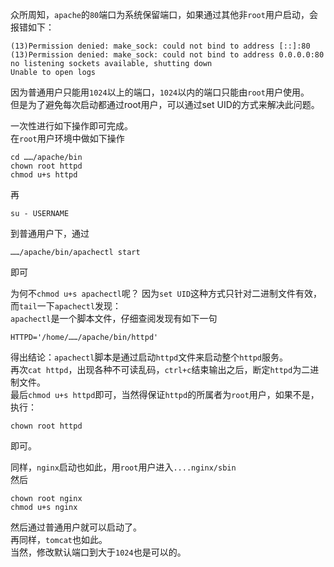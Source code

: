 众所周知，`apache`的`80`端口为系统保留端口，如果通过其他非`root`用户启动，会报错如下：  
```
(13)Permission denied: make_sock: could not bind to address [::]:80
(13)Permission denied: make_sock: could not bind to address 0.0.0.0:80
no listening sockets available, shutting down
Unable to open logs
```
因为普通用户只能用`1024`以上的端口，`1024`以内的端口只能由`root`用户使用。  
但是为了避免每次启动都通过root用户，可以通过set UID的方式来解决此问题。  

一次性进行如下操作即可完成。  
在`root`用户环境中做如下操作  
```
cd ……/apache/bin
chown root httpd
chmod u+s httpd
```
再
```
su - USERNAME
```
到普通用户下，通过
```
……/apache/bin/apachectl start
```
即可

为何不`chmod u+s apachectl`呢？
因为`set UID`这种方式只针对二进制文件有效，而`tail`一下`apachectl`发现：  
`apachectl`是一个脚本文件，仔细查阅发现有如下一句  
```
HTTPD='/home/……/apache/bin/httpd'
```
得出结论：`apachectl`脚本是通过启动`httpd`文件来启动整个`httpd`服务。  
再次`cat httpd`，出现各种不可读乱码，`ctrl+c`结束输出之后，断定`httpd`为二进制文件。  
最后`chmod u+s httpd`即可，当然得保证`httpd`的所属者为`root`用户，如果不是，执行：  
```
chown root httpd
```
即可。

同样，`nginx`启动也如此，用`root`用户进入`....nginx/sbin`  
然后  
```
chown root nginx
chmod u+s nginx
```
然后通过普通用户就可以启动了。  
再同样，`tomcat`也如此。  
当然，修改默认端口到大于`1024`也是可以的。  
